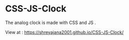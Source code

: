 # CSS-JS-Clock
The analog clock is made with CSS and JS .

View at :  https://shreyajana2001.github.io/CSS-JS-Clock/
